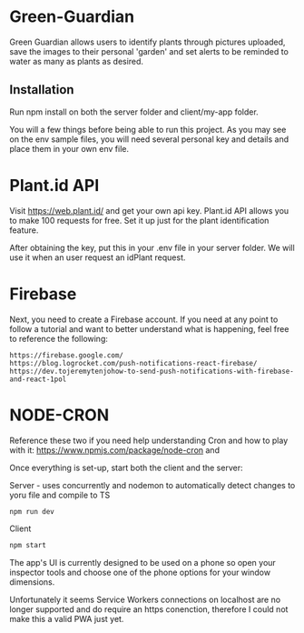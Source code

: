 # Green-Guardian

Green Guardian allows users to identify plants through pictures uploaded, save the images to their personal 'garden' and set alerts to be reminded to water as many as plants as desired.

## Installation

Run npm install on both the server folder and client/my-app folder.

You will a few things before being able to run this project. As you may see on the env
sample files, you will need several personal key and details and place them in your own
env file.

# Plant.id API

Visit https://web.plant.id/ and get your own api key. Plant.id API allows you to make
100 requests for free. Set it up just for the plant identification feature.

After obtaining the key, put this in your .env file in your server folder. We will use
it when an user request an idPlant request.

# Firebase

Next, you need to create a Firebase account. If you need at any point to follow a
tutorial and want to better understand what is happening, feel free to reference the
following:

    https://firebase.google.com/
    https://blog.logrocket.com/push-notifications-react-firebase/
    https://dev.tojeremytenjohow-to-send-push-notifications-with-firebase-and-react-1pol

# NODE-CRON

Reference these two if you need help understanding Cron and how to play with it: https://www.npmjs.com/package/node-cron and

Once everything is set-up, start both the client and the server:

Server - uses concurrently and nodemon to automatically detect changes to yoru file and compile to TS

```bash
npm run dev
```

Client

```bash
npm start
```

The app's UI is currently designed to be used on a phone so open your inspector tools and choose one
of the phone options for your window dimensions.

Unfortunately it seems Service Workers connections on localhost are no longer supported and do
require an https conenction, therefore I could not make this a valid PWA just yet. 

